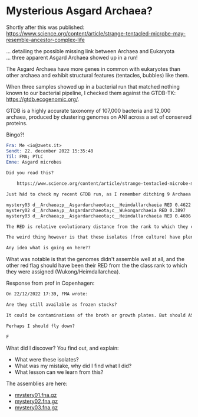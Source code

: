 # Mysterious Asgard Archaea?

Shortly after this was published:
<https://www.science.org/content/article/strange-tentacled-microbe-may-resemble-ancestor-complex-life>

... detailing the possible missing link between Archaea and Eukaryota  
... three apparent Asgard Archaea showed up in a run!

The Asgard Archaea have more genes in common with eukaryotes than other
archaea and exhibit structural features (tentacles, bubbles) like them.

When three samples showed up in a bacterial run that matched nothing
known to our bacterial pipeline, I checked them against the GTDB-TK:
<https://gtdb.ecogenomic.org/>.

GTDB is a highly accurate taxonomy of 107,000 bacteria and 12,000 archaea,
produced by clustering genomes on ANI across a set of conserved proteins.

Bingo?!

```email
Fra: Me <io@zwets.it>
Sendt: 22. december 2022 15:35:48
Til: FMA; PTLC
Emne: Asgard microbes
 
Did you read this?

    https://www.science.org/content/article/strange-tentacled-microbe-may-resemble-ancestor-complex-life

Just hád to check my recent GTDB run, as I remember ditching 9 Archaea from my 2900 assemblies. Yes, we have 5 Asgards:

mystery03 d__Archaea;p__Asgardarchaeota;c__Heimdallarchaeia RED 0.4622
mystery02 d__Archaea;p__Asgardarchaeota;c__Wukongarchaeia RED 0.3897
mystery03 d__Archaea;p__Asgardarchaeota;c__Heimdallarchaeia RED 0.4606

The RED is relative evolutionary distance from the rank to which they could be classified. Clearly they don't match anything in Archaeal RefSeq, with assignment failing to anything below class rank.

The weird thing however is that these isolates (from culture) have plenty of reads, no apparent human or vector contamination, no bacteria mix-in, but they spectacularly fail to assemble. Not just to 3500 contigs, but to 15,000 or more contigs.

Any idea what is going on here??
```

What was notable is that the genomes didn't assemble well at all, and the other red flag should have been their RED from the the class rank to which they were assigned (Wukong/Heimdallarchea).

Response from prof in Copenhagen:

```email
On 22/12/2022 17:39, FMA wrote:

Are they still available as frozen stocks?

It could be contaminations of the broth or growth plates. But should ASAP be investigated.

Perhaps I should fly down?

F
```

What did I discover?  You find out, and explain:

 - What were these isolates?
 - What was my mistake, why did I find what I did?
 - What lesson can we learn from this?

The assemblies are here:
 * [mystery01.fna.gz](https://zwets.it/course/mystery/mystery01.fna.gz)
 * [mystery02.fna.gz](https://zwets.it/course/mystery/mystery02.fna.gz)
 * [mystery03.fna.gz](https://zwets.it/course/mystery/mystery03.fna.gz)

